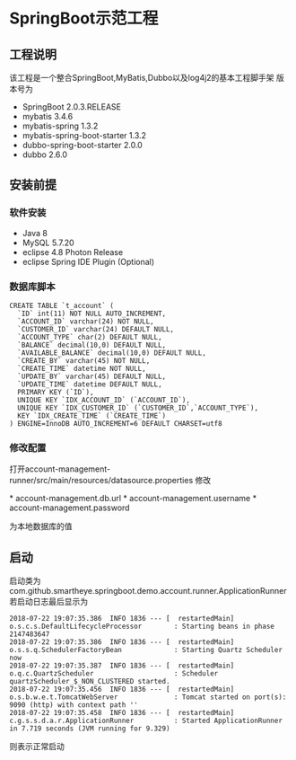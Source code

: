 # SpringBoot示范工程
## 工程说明

该工程是一个整合SpringBoot,MyBatis,Dubbo以及log4j2的基本工程脚手架
版本号为
* SpringBoot 2.0.3.RELEASE
* mybatis 3.4.6
* mybatis-spring 1.3.2
* mybatis-spring-boot-starter 1.3.2
* dubbo-spring-boot-starter 2.0.0
* dubbo 2.6.0

## 安装前提
### 软件安装
* Java 8
* MySQL 5.7.20
* eclipse 4.8 Photon Release
* eclipse Spring IDE Plugin (Optional)

### 数据库脚本
```
CREATE TABLE `t_account` (
  `ID` int(11) NOT NULL AUTO_INCREMENT,
  `ACCOUNT_ID` varchar(24) NOT NULL,
  `CUSTOMER_ID` varchar(24) DEFAULT NULL,
  `ACCOUNT_TYPE` char(2) DEFAULT NULL,
  `BALANCE` decimal(10,0) DEFAULT NULL,
  `AVAILABLE_BALANCE` decimal(10,0) DEFAULT NULL,
  `CREATE_BY` varchar(45) NOT NULL,
  `CREATE_TIME` datetime NOT NULL,
  `UPDATE_BY` varchar(45) DEFAULT NULL,
  `UPDATE_TIME` datetime DEFAULT NULL,
  PRIMARY KEY (`ID`),
  UNIQUE KEY `IDX_ACCOUNT_ID` (`ACCOUNT_ID`),
  UNIQUE KEY `IDX_CUSTOMER_ID` (`CUSTOMER_ID`,`ACCOUNT_TYPE`),
  KEY `IDX_CREATE_TIME` (`CREATE_TIME`)
) ENGINE=InnoDB AUTO_INCREMENT=6 DEFAULT CHARSET=utf8
```

### 修改配置
打开account-management-runner/src/main/resources/datasource.properties
修改
<p>
* account-management.db.url
* account-management.username
* account-management.password
</p>
为本地数据库的值

## 启动

<p>
启动类为com.github.smartheye.springboot.demo.account.runner.ApplicationRunner<br>
若启动日志最后显示为
</p>

```
2018-07-22 19:07:35.386  INFO 1836 --- [  restartedMain] o.s.c.s.DefaultLifecycleProcessor        : Starting beans in phase 2147483647
2018-07-22 19:07:35.386  INFO 1836 --- [  restartedMain] o.s.s.q.SchedulerFactoryBean             : Starting Quartz Scheduler now
2018-07-22 19:07:35.387  INFO 1836 --- [  restartedMain] o.q.c.QuartzScheduler                    : Scheduler quartzScheduler_$_NON_CLUSTERED started.
2018-07-22 19:07:35.456  INFO 1836 --- [  restartedMain] o.s.b.w.e.t.TomcatWebServer              : Tomcat started on port(s): 9090 (http) with context path ''
2018-07-22 19:07:35.458  INFO 1836 --- [  restartedMain] c.g.s.s.d.a.r.ApplicationRunner          : Started ApplicationRunner in 7.719 seconds (JVM running for 9.329)
```
则表示正常启动